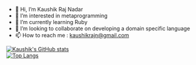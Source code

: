 - 👋 Hi, I’m Kaushik Raj Nadar
- 👀 I’m interested in metaprogramming
- 🌱 I’m currently learning Ruby
- 💞️ I’m looking to collaborate on developing a domain specific language
- 📫 How to reach me : kaushikrajn@gmail.com

[![Kaushik's GitHub stats](https://github-readme-stats.vercel.app/api?username=kaushik3012)](https://github.com/anuraghazra/github-readme-stats)
<br>
[![Top Langs](https://github-readme-stats.vercel.app/api/top-langs/?username=kaushik3012&layout=compact&langs_count=10)](https://github.com/anuraghazra/github-readme-stats)

<!---
kaushik3012/kaushik3012 is a ✨ special ✨ repository because its `README.md` (this file) appears on your GitHub profile.
You can click the Preview link to take a look at your changes.
--->
